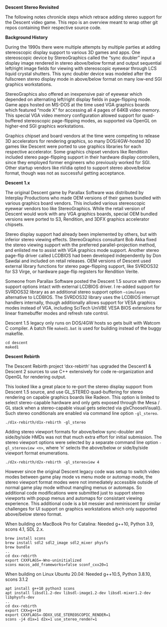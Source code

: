 **Descent Stereo Revisited**

The following notes chronicle steps which retrace adding stereo support for the Descent video game.
This repo is an overview meant to wrap other git repos containing their respective source code.  

**Background History**

During the 1990s there were multiple attempts by multiple parties at adding stereoscopic display support
to various 3D games and apps. One stereoscopic device by StereoGraphics called the “sync doubler”
input a display image rendered in stereo above/below format and output sequential left/right image fields 
for viewing with stereoscopic eyewear through LCS liquid crystal shutters. This sync doubler device was
modeled after the fullscreen stereo display mode in above/below format on many low-end SGI graphics
workstations.

StereoGraphics also offered an inexpensive pair of eyewear which depended on alternating left/right
display fields in page-flipping mode. Game apps hosted on MS-DOS at the time used VGA graphics
boards which featured “mode X” for accessing all 4 pages of 64KB video memory. This special VGA
video memory configuration allowed support for quad-buffered stereoscopic page-flipping modes, 
as supported via OpenGL on higher-end SGI graphics workstations. 

Graphics chipset and board vendors at the time were competing to release 3D accelerators for
rendering graphics, so many DOS/4GW-hosted 3D games like Descent were ported to use graphics
libraries for each respective accelerator. Some graphics chipset vendors like Rendition included
stereo page-flipping support in their hardware display controllers, since they employed former
engineers who previously worked for SGI. Other startup vendors like nVidia opted to support
stereo above/below format, though was not as successful getting acceptance. 
 
**Descent 1.x**

The original Descent game by Parallax Software was distributed by Interplay Productions who
made OEM versions of their games bundled with various graphics board vendors. This included
various stereoscopic eyewear vendors too like StereoGraphics. While the retail version of Descent 
would work with any VGA graphics boards, special OEM bundled versions were ported to S3,
Rendition, and 3DFX graphics accelerator chipsets.

Stereo display support had already been implemented by others, but with inferior stereo viewing
effects. StereoGraphics consultant Bob Akka fixed the stereo viewing support with the preferred
parallel-projection method, and enlisted me to assist with VGA graphics mode support. Another
stereo page-flip driver called LCDBIOS had been developed independently by Don Sawdai and
included on retail releases. OEM versions of Descent used external library functions for stereo 
page-flipping support, like SVRDOS32 for S3 Virge, or hardware page-flip registers for Rendition Verite.

Someone from Parallax Software posted the Descent 1.5 source with stereo support options
intact with external LCDBIOS driver. I re-added support for SVRDOS32 library as an additional
stereo support option `—simuleyes` alternative to LCDBIOS. The SVRDOS32 library uses
the LCDBIOS interrupt handlers internally, though additionally allows support for VESA
graphics modes instead of VGA, including SciTech UniVBE VESA BIOS extensions for
linear framebuffer modes and refresh rate control.

Descent 1.5 legacy only runs on DOS/4GW hosts so gets built with Watcom C compiler.
A batch file `maked1.bat` is used for building instead of the buggy makefile.

```
cd descent
maked1
```

**Descent Rebirth**

The Descent Rebirth project ‘dxx-rebirth’ has upgraded the Descent1 & Descent 2 sources
to use C++ extensively for code re-organization and OpenGL for rendering output.

This looked like a great place to re-port the stereo display support from Descent 1.5 source,
and use GL_STEREO quad-buffering for stereo rendering on capable graphics boards like Radeon.
This option is limited to select stereo-capable hardware and only gets exposed through the
Mesa / GL stack when a stereo-capable visual gets selected via glxChooseVisual(). Such
stereo conditionals are enabled via command line option `-gl_stereo`.

```
./d1x-rebirth/d1x-rebirth -gl_stereo
```

Adding stereo viewport formats for above/below sync-doubler and side/by/side HMDs was not
that much extra effort for initial submission. The stereo viewport options were selected by a
separate command line option `-gl_stereoview <n>`, where ’n’ selects the above/below or
side/by/side viewport format enumerations.

```
./d2x-rebirth/d2x-rebirth -gl_stereoview 4
```

However since the original Descent legacy code was setup to switch video modes between 
game play mode vs menu mode or automap mode, the stereo viewport format modes were not
immediately accessible outside of normal game play mode without mangling menus or automaps.
So additional code modifications were submitted just to support stereo viewports with popup
menus and automaps for consistant viewing experience. This additional code is a bit messier and
reminiscent for similar challenges for UI support on graphics workstations which only supported
above/below stereo format.

When building on MacBook Pro for Catalina:
Needed g++10, Python 3.9, scons 4.1, SDL 2.x.

```
brew install scons
brew install sdl2 sdl2_image sdl2_mixer physfs
brew bundle
..
cd dxx-rebirth
export CXXFLAGS=-Wno-uninitialized
scons macos_add_frameworks=false sconf_cxx20=1
```

When building on Linux Ubuntu 20.04:
Needed g++10.5, Python 3.8.10, scons 3.1.2

```
apt install g++10 python3 scons
apt install libsdl1.2-dev libsdl-image1.2-dev libsdl-mixer1.2-dev libphysfs-dev
..
cd dxx-rebirth
export CXX=g++10
export CXXFLAGS=-DDXX_USE_STEREOSCOPIC_RENDER=1
scons -j4 d1x=1 d2x=1 use_stereo_render=1
```

